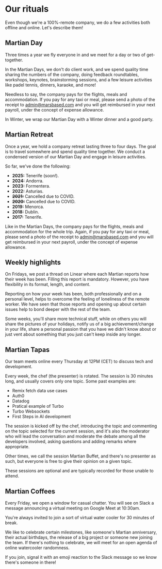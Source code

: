 # Our rituals

Even though we're a 100%-remote company, we do a few activities both offline and online. Let's describe them!

## Martian Day

Three times a year we fly everyone in and we meet for a day or two of get-together.

In the Martian Days, we don't do client work, and we spend quality time sharing the numbers of the company, doing feedback roundtables, workshops, keynotes, brainstorming sessions, and a few leisure activities like padel tennis, dinners, karaoke, and more!

Needless to say, the company pays for the flights, meals and accommodation. If you pay for any taxi or meal, please send a photo of the receipt to [admin@marsbased.com](mailto:admin@marsbased.com) and you will get reimbursed in your next payroll, under the concept of expense allowance.

In Winter, we wrap our Martian Day with a Winter dinner and a good party.

## Martian Retreat

Once a year, we hold a company retreat lasting three to four days. The goal is to travel somewhere and spend quality time together. We conduct a condensed version of our Martian Day and engage in leisure activities.

So far, we've done the following:

* __2025:__ Tenerife (soon!).
* __2024:__ Andorra.
* __2023:__ Formentera.
* __2022:__ Asturias.
* __~~2021:~~__ Cancelled due to COVID.
* __~~2020:~~__ Cancelled due to COVID.
* __2019:__ Menorca.
* __2018:__ Dublin.
* __2017:__ Tenerife.

Like in the Martian Days, the company pays for the flights, meals and accommodation for the whole trip. Again, if you pay for any taxi or meal, please send a photo of the receipt to [admin@marsbased.com](mailto:admin@marsbased.com) and you will get reimbursed in your next payroll, under the concept of expense allowance.

## Weekly highlights

On Fridays, we post a thread on Linear where each Martian reports how their week has been. Filling this report is mandatory. However, you have flexibility in its format, length, and content.

Reporting on how your week has been, both professionally and on a personal level, helps to overcome the feeling of loneliness of the remote worker. We have seen that those reports and opening up about certain issues help to bond deeper with the rest of the team.

Some weeks, you'll share more technical stuff, while on others you will share the pictures of your holidays, notify us of a big achievement/change in your life, share a personal passion that you have we didn't know about or just vent about something that you just can't keep inside any longer.

## Martian Tapas

Our team meets online every Thursday at 12PM (CET) to discuss tech and development.

Every week, the chef (the presenter) is rotated. The session is 30 minutes long, and usually covers only one topic. Some past examples are:

* Remix fetch data use cases
* Auth0
* Datadog
* Pratical example of Turbo
* Turbo Websockets
* First Steps in AI development

The session is kicked off by the chef, introducing the topic and commenting on the topic selected for the current session, and it's also the moderator who will lead the conversation and moderate the debate among all the developers involved, asking questions and adding remarks where appropriate.

Other times, we call the session Martian Buffet, and there's no presenter as such, but everyone is free to give their opinion on a given topic.

These sessions are optional and are typically recorded for those unable to attend.

## Martian Coffees

Every Friday, we open a window for casual chatter. You will see on Slack a message announcing a virtual meeting on Google Meet at 10:30am.

You're always invited to join a sort of virtual water cooler for 30 minutes of break.

We like to celebrate certain milestones, like someone's Martian anniversary, their actual birthdays, the release of a big project or someone new joining the team. If there's nothing to celebrate, we will meet for an open agenda of online watercooler randomness.

If you join, signal it with an emoji reaction to the Slack message so we know there's someone in there!


